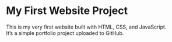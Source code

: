 # My First Website Project

This is my very first website built with HTML, CSS, and JavaScript.  
It’s a simple portfolio project uploaded to GitHub.
